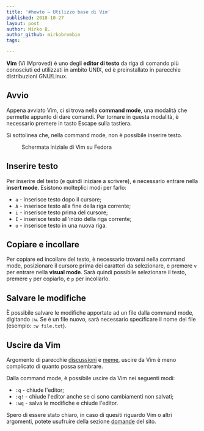 ```yaml
---
title: '#howto – Utilizzo base di Vim'
published: 2018-10-27
layout: post
author: Mirko B.
author_github: mirkobrombin
tags:

---
```

<!-- wp:paragraph --><p><strong>Vim</strong> (Vi IMproved) è uno degli <strong>editor di testo</strong> da riga di comando più conosciuti ed utilizzati in ambito UNIX, ed è preinstallato in parecchie distribuzioni GNU/Linux.</p><!-- /wp:paragraph --><!-- wp:heading --><h2>Avvio</h2><!-- /wp:heading --><!-- wp:paragraph --><p>Appena avviato Vim, ci si trova nella <strong>command mode</strong>, una modalità che permette appunto di dare comandi. Per tornare in questa modalità, è necessario premere in tasto Escape sulla tastiera.</p><!-- /wp:paragraph --><!-- wp:paragraph --><p>Si sottolinea che, nella command mode, non è possibile inserire testo.</p><!-- /wp:paragraph --><!-- wp:image {"id":7024} --><figure class="wp-block-image"><img src="https://linuxhub.it/wordpress/wp-content/uploads/2018/10/2018-10-25-193419_1280x800_scrot.png" alt="" class="wp-image-7024"/><figcaption>Schermata iniziale di Vim su Fedora</figcaption></figure><!-- /wp:image --><!-- wp:heading --><h2>Inserire testo</h2><!-- /wp:heading --><!-- wp:paragraph --><p>Per inserire del testo (e quindi iniziare a scrivere), è necessario entrare nella <strong>insert mode</strong>. Esistono molteplici modi per farlo:</p><!-- /wp:paragraph --><!-- wp:list --><ul><li><code>a</code> - inserisce testo dopo il cursore;<br></li><li><code>A</code> - inserisce testo alla fine della riga corrente;</li><li><code>i</code> - inserisce testo prima del cursore;</li><li><code>I</code> - inserisce testo all'inizio della riga corrente;</li><li><code>o</code> - inserisce testo in una nuova riga.</li></ul><!-- /wp:list --><!-- wp:heading --><h2>Copiare e incollare</h2><!-- /wp:heading --><!-- wp:paragraph --><p>Per copiare ed incollare del testo, è necessario trovarsi nella command mode, posizionare il cursore prima dei caratteri da selezionare, e premere <code>v</code> per entrare nella <strong>visual mode</strong>. Sarà quindi possibile selezionare il testo, premere <code>y</code> per copiarlo, e <code>p</code> per incollarlo.</p><!-- /wp:paragraph --><!-- wp:heading --><h2>Salvare le modifiche</h2><!-- /wp:heading --><!-- wp:paragraph --><p>È possibile salvare le modifiche apportate ad un file dalla command mode, digitando <code>:w</code>. Se è un file nuovo, sarà necessario specificare il nome del file (esempio: <code>:w file.txt</code>).</p><!-- /wp:paragraph --><!-- wp:heading --><h2>Uscire da Vim</h2><!-- /wp:heading --><!-- wp:paragraph --><p>Argomento di parecchie <a href="https://stackoverflow.com/questions/11828270/how-to-exit-the-vim-editor">discussioni</a> e <a href="https://www.reddit.com/r/ProgrammerHumor/comments/8vihj5/when_you_try_to_exit_vim/">meme</a>, uscire da Vim è meno complicato di quanto possa sembrare.<br></p><!-- /wp:paragraph --><!-- wp:paragraph --><p>Dalla command mode, è possibile uscire da Vim nei seguenti modi:</p><!-- /wp:paragraph --><!-- wp:list --><ul><li><code>:q</code> - chiude l'editor;</li><li><code>:q!</code> - chiude l'editor anche se ci sono cambiamenti non salvati;</li><li><code>:wq</code> - salva le modifiche e chiude l'editor.</li></ul><!-- /wp:list --><!-- wp:paragraph --><p>Spero di essere stato chiaro, in caso di quesiti riguardo Vim o altri argomenti, potete usufruire della sezione <a href="https://linuxhub.it/domande-risposte/">domande</a> del sito.</p><!-- /wp:paragraph -->